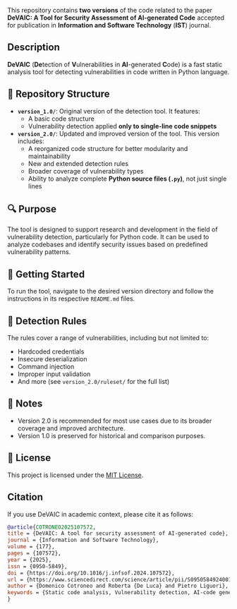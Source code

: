 This repository contains **two versions** of the code related to the paper **DeVAIC: A Tool for Security Assessment of AI-generated Code** accepted for publication in **Information and Software Technology** (**IST**) journal.

## Description

**DeVAIC** (**De**tection of **V**ulnerabilities  in **AI**-generated **C**ode) is a fast static analysis tool for detecting vulnerabilities in code written in Python language.


## 📁 Repository Structure

- **`version_1.0/`**: Original version of the detection tool. It features:
  - A basic code structure
  - Vulnerability detection applied **only to single-line code snippets**
- **`version_2.0/`**: Updated and improved version of the tool.  This version includes:
  - A reorganized code structure for better modularity and maintainability
  - New and extended detection rules
  - Broader coverage of vulnerability types
  - Ability to analyze complete **Python source files (`.py`)**, not just single lines

## 🔍 Purpose

The tool is designed to support research and development in the field of vulnerability detection, particularly for Python code. It can be used to analyze codebases and identify security issues based on predefined vulnerability patterns.

## 🚀 Getting Started

To run the tool, navigate to the desired version directory and follow the instructions in its respective `README.md` files.



## 🧩 Detection Rules

The rules cover a range of vulnerabilities, including but not limited to:

- Hardcoded credentials
- Insecure deserialization
- Command injection
- Improper input validation
- And more (see `version_2.0/ruleset/` for the full list)


## 📌 Notes

- Version 2.0 is recommended for most use cases due to its broader coverage and improved architecture.
- Version 1.0 is preserved for historical and comparison purposes.

## 📄 License

This project is licensed under the [MIT License](LICENSE).

## Citation

If you use DeVAIC in academic context, please cite it as follows:

```bibtex
@article{COTRONEO2025107572,
title = {DeVAIC: A tool for security assessment of AI-generated code},
journal = {Information and Software Technology},
volume = {177},
pages = {107572},
year = {2025},
issn = {0950-5849},
doi = {https://doi.org/10.1016/j.infsof.2024.107572},
url = {https://www.sciencedirect.com/science/article/pii/S0950584924001770},
author = {Domenico Cotroneo and Roberta {De Luca} and Pietro Liguori},
keywords = {Static code analysis, Vulnerability detection, AI-code generators, Python}
}